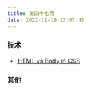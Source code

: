 ```yaml
---
title: 第四十七周
date: 2022-11-18 13:07:45
---
```


### 技术

- [HTML vs Body in CSS](https://css-tricks.com/html-vs-body-in-css/)

### 其他
